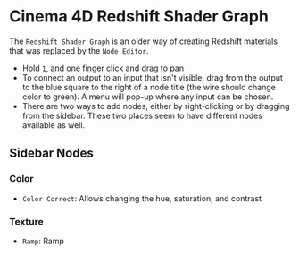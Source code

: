 # Cinema 4D Redshift Shader Graph

The `Redshift Shader Graph` is an older way of creating Redshift materials that was replaced by the `Node Editor`.

- Hold `1`, and one finger click and drag to pan
- To connect an output to an input that isn't visible, drag from the output to the blue square to the right of a node title (the wire should change color to green). A menu will pop-up where any input can be chosen.
- There are two ways to add nodes, either by right-clicking or by dragging from the sidebar. These two places seem to have different nodes available as well.

## Sidebar Nodes

### Color

- `Color Correct`: Allows changing the hue, saturation, and contrast

### Texture

- `Ramp`: Ramp
